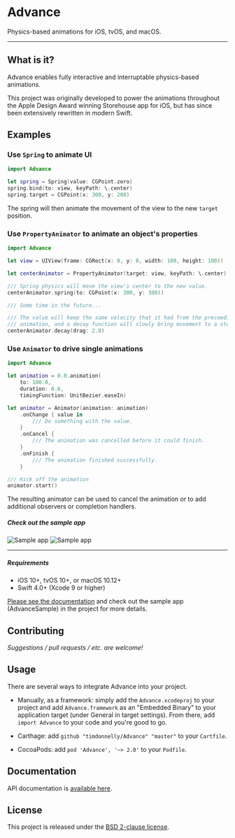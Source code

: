 # Advance

Physics-based animations for iOS, tvOS, and macOS.

---

## What is it?

Advance enables fully interactive and interruptable physics-based animations.

This project was originally developed to power the animations throughout the Apple Design Award winning Storehouse app for iOS, but has since been extensively rewritten in modern Swift.

## Examples

### Use `Spring` to animate UI

```swift
import Advance

let spring = Spring(value: CGPoint.zero)
spring.bind(to: view, keyPath: \.center)
spring.target = CGPoint(x: 300, y: 200)

```
The spring will then animate the movement of the view to the new `target` position.

### Use `PropertyAnimator` to animate an object's properties

```swift
import Advance

let view = UIView(frame: CGRect(x: 0, y: 0, width: 100, height: 100))

let centerAnimator = PropertyAnimator(target: view, keyPath: \.center)

/// Spring physics will move the view's center to the new value.
centerAnimator.spring(to: CGPoint(x: 300, y: 300))

/// Some time in the future...

/// The value will keep the same velocity that it had from the preceeding
/// animation, and a decay function will slowly bring movement to a stop.
centerAnimator.decay(drag: 2.0)

```

### Use `Animator` to drive single animations

```swift
import Advance

let animation = 0.0.animation(
    to: 100.0, 
    duration: 0.6, 
    timingFunction: UnitBezier.easeIn)

let animator = Animator(animation: animation)
    .onChange { value in
        /// Do something with the value.
    }
    .onCancel {
        /// The animation was cancelled before it could finish.
    }
    .onFinish {
        /// The animation finished successfully.
    }

/// Kick off the animation
animator.start()

```

The resulting animator can be used to cancel the animation or to add additional observers or completion handlers.


##### Check out the sample app

![Sample app](https://github.com/timdonnelly/Advance/raw/master/images/nav.gif)
![Sample app](https://github.com/timdonnelly/Advance/raw/master/images/logo.gif)

****

##### Requirements
* iOS 10+, tvOS 10+, or macOS 10.12+
* Swift 4.0+ (Xcode 9 or higher)

[Please see the documentation](http://timdonnelly.github.io/Advance/) and check out the sample app (AdvanceSample) in the project for more details.

## Contributing

*Suggestions / pull requests / etc. are welcome!*

## Usage

There are several ways to integrate Advance into your project.

* Manually, as a framework: simply add the `Advance.xcodeproj` to your project and add `Advance.framework` as an "Embedded Binary" to your application target (under General in target settings). From there, add `import Advance` to your code and you're good to go.

* Carthage: add `github "timdonnelly/Advance" "master"` to your `Cartfile`.

* CocoaPods: add `pod 'Advance', '~> 2.0'` to your `Podfile`.

## Documentation
API documentation is [available here](http://timdonnelly.github.io/Advance/docs).

## License
This project is released under the [BSD 2-clause license](https://github.com/timdonnelly/Advance/blob/master/LICENSE).
